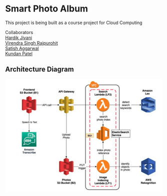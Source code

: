 # Smart Photo Album 

This project is being built as a course project for Cloud Computing

Collaborators<br>
[Hardik Jivani](hardik.jivani@nyu.edu)<br>
[Virendra Singh Rajpurohit](vsr266@nyu.edu)<br>
[Satish Aggarwal](sa5183@nyu.edu)<br>
[Kundan Patel](kap675@nyu.edu)

## Architecture Diagram

![diagram](architecture-diagram.png)
